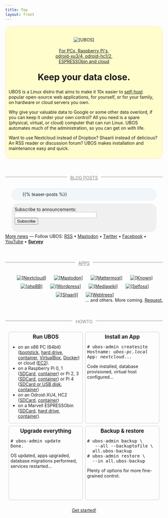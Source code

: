 ```yaml
---
title: Top
layout: front
---
```


<style>
div.banner {
    background: #fffdcc;
    border-radius: 20px;
    border: 1px solid #ffe0c0;
    overflow: hidden;
    display: flex;
    flex-direction: row;
    flex-wrap: wrap;
    justify-content: center;
}

div.section {
    display: flex;
    flex-direction: row;
    flex-wrap: wrap;
    justify-content: center;
    clear: both;
}

div.section div.sectioncontent {
    margin: 5px 20px;
    padding: 10px;
}

div.section-header {
    width: 100%;
    color: #808080;
    border-bottom: 2px solid #c0c0c0;
    position: relative;
    margin: 40px 0 30px 0;
    text-align: center;
}
div.section-header span {
    position: relative;
    top: 12px;
    padding: 0 10px;
    background: #fff;
}
div.section-header a {
    color: inherit;
}

ul.news-posts {
  margin: 0;
  overflow: hidden;
}
ul.news-posts > li {
    list-style: none;
    margin: 0;
}
span.news-meta {
  display: inline-block;
  width: 110px;
}

xxp.feeds {
    float: right;
    margin: 5px 0 0 0;
}
div.apps img {
    margin: 10px 10px 0 15px;
}

div.howto > div.howtoitem {
  float: left;
  width: 225px;
  min-height: 235px;
  margin: 4px;
  padding: 0 5px;
  border: 1px solid #ccc;
  border-radius: 5px;
}
div.howto h2 {
  margin-top: 5px;
  font-size: 120%;
  text-align: center;
}
div.howto pre {
  overflow-x: hidden;
}

</style>

<div class="banner">
 <div style="width: 320px; text-align: center">
  <img src="/images/ubos-160x160.png" alt="[UBOS]" style="margin: 34px 0 18px 0;"><br>
  <a href="/quickstart/">
   For PCs, Raspberry Pi's,<br>
   odroid-xu3/4, odroid-hc1/2,<br>
   ESPRESSObin and cloud
  </a>
 </div>
 <div style="width: 638px; padding: 25px 10px 10px 10px">
  <h1 class="title" style="margin: 0 0 21px 0; text-align: center">Keep your data close.</h1>

UBOS is a Linux distro that aims to make it 10x easier to
[self-host](https://en.wikipedia.org/wiki/Self-hosting_(web_services)) popular open-source
web applications, for yourself, or for your family, on hardware or cloud servers you own.

Why give your valuable data to Google or some other data overlord, if you can keep it
under your own control? All you need is a spare (physical, virtual, or cloud) computer
that can run Linux. UBOS automates much of the administration, so you can get on with life.

Want to use Nextcloud instead of Dropbox? Shaarli instead of delicious? An RSS
reader or discussion forum? UBOS makes installation and maintenance easy and quick.
 </div>
</div>

<div class="section news">
 <div class="section-header"><span><a href="/blog/">BLOG POSTS</a></span></div>

 <div class="sectioncontent" style="flex-grow: 2; background: #f0f6fa; border-radius: 20px; border: 1px solid #e0f0f4;">
  <ul class="news-posts">
{{% teaser-posts %}}
  </ul>
 </div>

 <div class="sectioncontent" style="flex-grow: 1; border-radius: 20px; background: #f0f0f0">
  <p style="margin: 0; padding: 0">Subscribe to announcements:</p>
  <script type="text/javascript" src="https://ajax.googleapis.com/ajax/libs/jquery/1.5.2/jquery.min.js"></script>
  <script type="text/javascript" src="https://s3.amazonaws.com/phplist/phplist-subscribe-0.2.min.js"></script>
  <script type="text/javascript">
var pleaseEnter = "Your e-mail";
var thanksForSubscribing = '<div class="subscribed">Thanks for <a href="https://indiecomputing.hosted.phplist.com/lists/?p=unsubscribe&id=4">subscribing</a>.</div>';
  </script>
  <div style="display: flex">
   <div id="phplistsubscriberesult"></div>
   <form action="https://indiecomputing.hosted.phplist.com/lists/?p=subscribe&id=4" method="post" id="phplistsubscribeform">
    <input type="text" name="email" value="" id="emailaddress" style="width: 100%; border: 1px solid #c0c0c0"/>
    <button type="submit" id="phplistsubscribe" style="text-align: center">Subscribe</button>
   </form>
  </div>
 </div>

 <div class="feeds sidenote">
  <a href="/blog/">More news</a> &mdash;
  Follow UBOS:
  <a href="/index.xml">RSS</a>
  • <a href="https://mastodon.social/@ubos">Mastodon</a>
  • <a href="https://twitter.com/uboslinux">Twitter</a>
  • <a href="https://www.facebook.com/uboslinux">Facebook</a>
  • <a href="https://www.youtube.com/channel/UCFv32pjDjv49l5EWAZQhw8A/playlists">YouTube</a>
  • <a href="/survey"><b>Survey</b></a>
 </div>
</div>

<div class="section apps">
 <div class="section-header"><span><a href="/apps/" style="color: inherit">APPS</a></span></div>
 <a href="/apps/" title="Nextcloud: A safe home for all your data">
  <img src="/images/nextcloud-72x72.png" alt="[Nextcloud]">
 </a>
 <a href="/apps/" title="Mastodon: Decentralized microblogging">
  <img src="/images/mastodon-72x72.png" alt="[Mastodon]">
 </a>
 <a href="/apps/" title="Mattermost: Slack alternative">
  <img src="/images/mattermost-72x72.png" alt="[Mattermost]">
 </a>
 <a href="/apps/" title="Known: publishing platform for everyone">
  <img src="/images/known-72x72.png" alt="[Known]">
 </a>
 <a href="/apps/" title="phpBB: bulletin board!">
  <img src="/images/phpbb-72x72.png" alt="[phpBB]">
 </a>
 <a href="/apps/" title="Wordpress: blog tools, publishing platform, and CMS">
  <img src="/images/wordpress-72x72.png" alt="[Wordpress]">
 </a>
 <a href="/apps/" title="Mediawiki: the wiki that Wikipedia runs on">
  <img src="/images/mediawiki-72x72.png" alt="[Mediawiki]">
 </a>
 <a href="/apps/" title="Selfoss: multipurpose rss reader, live stream, mashup, aggregation web application">
  <img src="/images/selfoss-72x72.png" alt="[Selfoss]">
 </a>
 <a href="/apps/" title="Shaarli: your own URL shortener">
  <img src="/images/shaarli-72x72.png" alt="[Shaarli]">
 </a>
 <a href="/apps/" title="Webtrees: collaborative genealogy application">
  <img src="/images/webtrees-72x72.png" alt="[Webtrees]">
 </a>
</div>
<p class="sidenote" style="float: right; margin: 0;">... and others. More coming. <a href="https://github.com/uboslinux/apps-wanted/issues">Request.</a></p>

<div class="section howto">
 <div class="section-header"><span>HOWTO</span></div>
 <div class="howtoitem">
  <h2>Run UBOS</h2>
  <ul>
   <li>on an x86 PC (64bit)
       (<a href="/docs/users/installation/x86_bootstick.html">bootstick</a>,
       <a href="/docs/users/installation/x86_disk.html">hard drive</a>,
       <a href="/docs/users/installation/x86_container.html">container</a>,
       <a href="/docs/users/installation/virtualbox.html">VirtualBox</a>,
       <a href="/docs/users/installation/x86_docker.html">Docker</a>)
       or cloud (<a href="/docs/users/installation/ec2.html">EC2</a>).</li>
   <li>on a Raspberry Pi&nbsp;0, 1 (<a href="/docs/users/installation/raspberrypi.html">SDCard</a>,
       <a href="/docs/users/installation/armv6h_container.html">container</a>) or
       Pi&nbsp;2, 3 (<a href="/docs/users/installation/raspberrypi2.html">SDCard</a>,
       <a href="/docs/users/installation/armv7h_container.html">container</a>) or
       Pi&nbsp;4 (<a href="/docs/users/installation/raspberrypi4.html">SDCard or USB disk</a>,
       <a href="/docs/users/installation/armv7h_container.html">container</a>)</li>
   <li>on an Odroid-XU4, HC2 (<a href="/docs/users/installation/odroid-xu3.html">SDCard</a>,
       <a href="/docs/users/installation/armv7h_container.html">container</a>)</li>
   <li>on a Marvell ESPRESSObin (<a href="/docs/users/installation/espressobin.html">SDCard</a>,
       <a href="/docs/users/installation/espressobin.html#optional-boot-from-a-sata-disk-instead-of-an-sd-card">hard drive</a>,
       <a href="/docs/users/installation/aarch64_container.html">container</a>).</li>
  </ul>
 </div>
 <div class="howtoitem">
  <h2>Install an App</h2>
  <pre># ubos-admin createsite
Hostname: <i>ubos-pc.local</i>
App: <i>nextcloud</i>...</pre>
  <p>Code installed, database provisioned, virtual host configured...</p>
 </div>
 <div class="howtoitem">
  <h2>Upgrade everything</h2>
  <pre># ubos-admin update
Done.</pre>
  <p>OS updated, apps upgraded, database migrations performed, services restarted...</p>
 </div>
 <div class="howtoitem">
  <h2>Backup &amp; restore</h2>
  <pre># ubos-admin backup \
   --all --backuptofile \
  all.ubos-backup
# ubos-admin restore \
  --in all.ubos-backup</pre>
  <p>Plenty of options for more fine-grained control.</p>
 </div>
</div>

<p style="text-align: center; margin-top: 20px">
 <a href="/quickstart/" class="get-started-button">Get started!</a>
</p>
